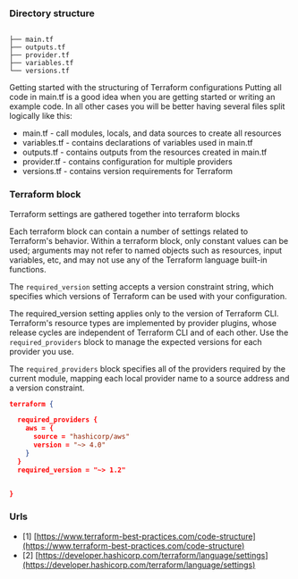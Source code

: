 ### Directory structure

~~~

├── main.tf
├── outputs.tf
├── provider.tf
├── variables.tf
└── versions.tf
~~~

Getting started with the structuring of Terraform configurations
Putting all code in main.tf is a good idea when you are getting started or writing an example code. In all other cases you will be better having several files split logically like this:
- main.tf - call modules, locals, and data sources to create all resources
- variables.tf - contains declarations of variables used in main.tf
- outputs.tf - contains outputs from the resources created in main.tf
- provider.tf - contains configuration for multiple providers
- versions.tf - contains version requirements for Terraform

### Terraform block

Terraform settings are gathered together into terraform blocks


Each terraform block can contain a number of settings related to Terraform's behavior. Within a terraform block, only constant values can be used; arguments may not refer to named objects such as resources, input variables, etc, and may not use any of the Terraform language built-in functions.

The `required_version` setting accepts a version constraint string, which specifies which versions of Terraform can be used with your configuration.

The required_version setting applies only to the version of Terraform CLI. Terraform's resource types are implemented by provider plugins, whose release cycles are independent of Terraform CLI and of each other. Use the `required_providers` block to manage the expected versions for each provider you use.

The `required_providers` block specifies all of the providers required by the current module, mapping each local provider name to a source address and a version constraint.

~~~JSON
terraform {

  required_providers {
    aws = {
      source = "hashicorp/aws"
      version = "~> 4.0"
    }
  }
  required_version = "~> 1.2"


}
~~~


### Urls

- [1] [https://www.terraform-best-practices.com/code-structure](https://www.terraform-best-practices.com/code-structure)
- [2] [https://developer.hashicorp.com/terraform/language/settings](https://developer.hashicorp.com/terraform/language/settings)